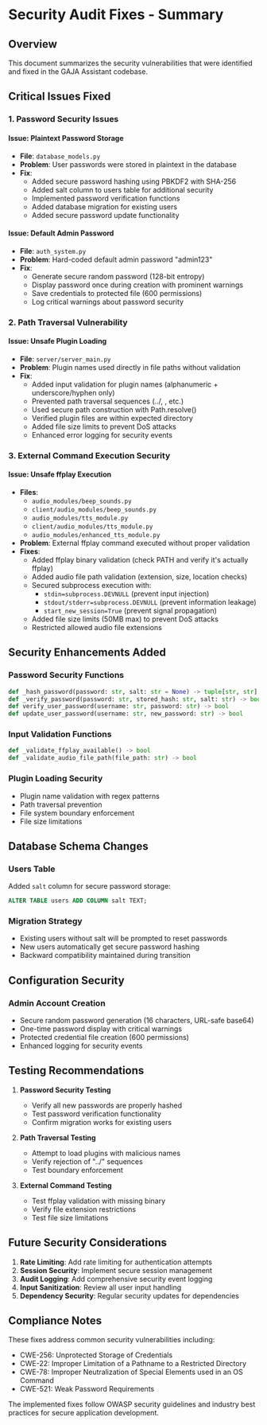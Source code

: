 # Security Audit Fixes - Summary

## Overview
This document summarizes the security vulnerabilities that were identified and fixed in the GAJA Assistant codebase.

## Critical Issues Fixed

### 1. Password Security Issues

#### Issue: Plaintext Password Storage
- **File**: `database_models.py`
- **Problem**: User passwords were stored in plaintext in the database
- **Fix**: 
  - Added secure password hashing using PBKDF2 with SHA-256
  - Added salt column to users table for additional security
  - Implemented password verification functions
  - Added database migration for existing users
  - Added secure password update functionality

#### Issue: Default Admin Password
- **File**: `auth_system.py`
- **Problem**: Hard-coded default admin password "admin123"
- **Fix**:
  - Generate secure random password (128-bit entropy)
  - Display password once during creation with prominent warnings
  - Save credentials to protected file (600 permissions)
  - Log critical warnings about password security

### 2. Path Traversal Vulnerability

#### Issue: Unsafe Plugin Loading
- **File**: `server/server_main.py`
- **Problem**: Plugin names used directly in file paths without validation
- **Fix**:
  - Added input validation for plugin names (alphanumeric + underscore/hyphen only)
  - Prevented path traversal sequences (../, \, etc.)
  - Used secure path construction with Path.resolve()
  - Verified plugin files are within expected directory
  - Added file size limits to prevent DoS attacks
  - Enhanced error logging for security events

### 3. External Command Execution Security

#### Issue: Unsafe ffplay Execution
- **Files**: 
  - `audio_modules/beep_sounds.py`
  - `client/audio_modules/beep_sounds.py`
  - `audio_modules/tts_module.py`
  - `client/audio_modules/tts_module.py`
  - `audio_modules/enhanced_tts_module.py`
- **Problem**: External ffplay command executed without proper validation
- **Fixes**:
  - Added ffplay binary validation (check PATH and verify it's actually ffplay)
  - Added audio file path validation (extension, size, location checks)
  - Secured subprocess execution with:
    - `stdin=subprocess.DEVNULL` (prevent input injection)
    - `stdout/stderr=subprocess.DEVNULL` (prevent information leakage)
    - `start_new_session=True` (prevent signal propagation)
  - Added file size limits (50MB max) to prevent DoS attacks
  - Restricted allowed audio file extensions

## Security Enhancements Added

### Password Security Functions
```python
def _hash_password(password: str, salt: str = None) -> tuple[str, str]
def _verify_password(password: str, stored_hash: str, salt: str) -> bool
def verify_user_password(username: str, password: str) -> bool
def update_user_password(username: str, new_password: str) -> bool
```

### Input Validation Functions
```python
def _validate_ffplay_available() -> bool
def _validate_audio_file_path(file_path: str) -> bool
```

### Plugin Loading Security
- Plugin name validation with regex patterns
- Path traversal prevention
- File system boundary enforcement
- File size limitations

## Database Schema Changes

### Users Table
Added `salt` column for secure password storage:
```sql
ALTER TABLE users ADD COLUMN salt TEXT;
```

### Migration Strategy
- Existing users without salt will be prompted to reset passwords
- New users automatically get secure password hashing
- Backward compatibility maintained during transition

## Configuration Security

### Admin Account Creation
- Secure random password generation (16 characters, URL-safe base64)
- One-time password display with critical warnings
- Protected credential file creation (600 permissions)
- Enhanced logging for security events

## Testing Recommendations

1. **Password Security Testing**
   - Verify all new passwords are properly hashed
   - Test password verification functionality
   - Confirm migration works for existing users

2. **Path Traversal Testing**
   - Attempt to load plugins with malicious names
   - Verify rejection of "../" sequences
   - Test boundary enforcement

3. **External Command Testing**
   - Test ffplay validation with missing binary
   - Verify file extension restrictions
   - Test file size limitations

## Future Security Considerations

1. **Rate Limiting**: Add rate limiting for authentication attempts
2. **Session Security**: Implement secure session management
3. **Audit Logging**: Add comprehensive security event logging
4. **Input Sanitization**: Review all user input handling
5. **Dependency Security**: Regular security updates for dependencies

## Compliance Notes

These fixes address common security vulnerabilities including:
- CWE-256: Unprotected Storage of Credentials
- CWE-22: Improper Limitation of a Pathname to a Restricted Directory
- CWE-78: Improper Neutralization of Special Elements used in an OS Command
- CWE-521: Weak Password Requirements

The implemented fixes follow OWASP security guidelines and industry best practices for secure application development.
